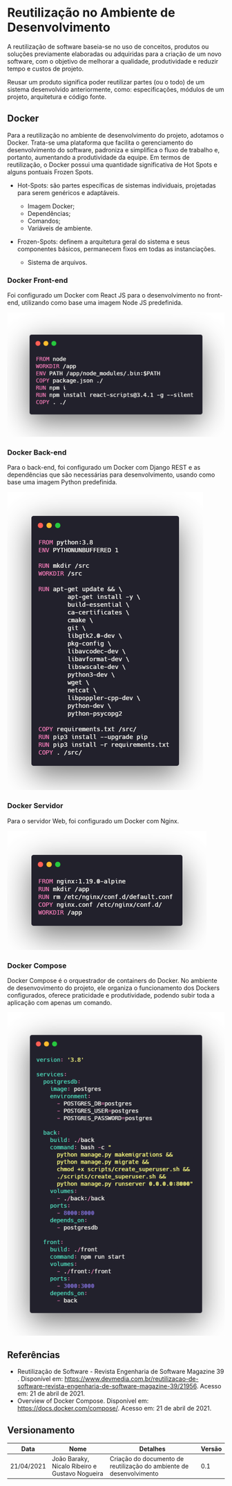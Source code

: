 # Reutilização no Ambiente de Desenvolvimento

A reutilização de software baseia-se no uso de conceitos, produtos ou soluções previamente elaboradas ou adquiridas para a criação de um novo software, com o objetivo de melhorar a qualidade, produtividade e reduzir tempo e custos de projeto.

Reusar um produto significa poder reutilizar partes (ou o todo) de um sistema desenvolvido anteriormente, como: especificações, módulos de um projeto, arquitetura e código fonte.

## Docker

Para a reutilização no ambiente de desenvolvimento do projeto, adotamos o Docker. Trata-se uma plataforma que facilita o gerenciamento do desenvolvimento do software, padroniza e simplifica o fluxo de trabalho e, portanto, aumentando a produtividade da equipe. Em termos de reutilização, o Docker possui uma quantidade significativa de Hot Spots e alguns pontuais Frozen Spots.

- Hot-Spots: são partes específicas de sistemas individuais, projetadas para serem genéricos e adaptáveis.
    - Imagem Docker;
    - Dependências;
    - Comandos;
    - Variáveis de ambiente.

- Frozen-Spots: definem a arquitetura geral do sistema e seus componentes básicos, permanecem fixos em todas as instanciações.
    - Sistema de arquivos.

### Docker Front-end

Foi configurado um Docker com React JS para o desenvolvimento no front-end, utilizando como base uma imagem Node JS predefinida.

![frontend](imagens/docker_frontend.png)

### Docker Back-end

Para o back-end, foi configurado um Docker com Django REST e as dependências que são necessárias para desenvolvimento, usando como base uma imagem Python predefinida.

![backend](imagens/docker_backend.png)

### Docker Servidor

Para o servidor Web, foi configurado um Docker com Nginx.

![servidor](imagens/docker_servidor.png)

### Docker Compose

Docker Compose é o orquestrador de containers do Docker. No ambiente de desenvovimento do projeto, ele organiza o funcionamento dos Dockers configurados, oferece praticidade e produtividade, podendo subir toda a aplicação com apenas um comando.

![compose](imagens/docker_compose.png)

## Referências

- Reutilização de Software - Revista Engenharia de Software Magazine 39 . Disponível em: <https://www.devmedia.com.br/reutilizacao-de-software-revista-engenharia-de-software-magazine-39/21956>. Acesso em: 21 de abril de 2021.
- Overview of Docker Compose. Disponível em: <https://docs.docker.com/compose/>. Acesso em: 21 de abril de 2021.

## Versionamento

| Data       | Nome                                           | Detalhes                                                            | Versão |
| ---------- | ---------------------------------------------- | ------------------------------------------------------------------- | ------ |
| 21/04/2021 | João Baraky, Nícalo Ribeiro e Gustavo Nogueira | Criação do documento de reutilização do ambiente de desenvolvimento | 0.1    |

